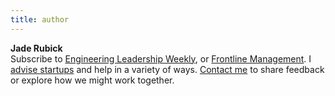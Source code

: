 ```yaml
---
title: author
---
```


**Jade Rubick** \
Subscribe to [Engineering Leadership Weekly](/), or [Frontline Management](/courses/). I [advise startups](/about/) and help in a variety of ways. [Contact me](/contact/) to share feedback or explore how we might work together. 
